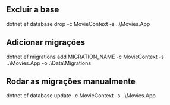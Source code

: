 Excluir a base
--------------
dotnet ef database drop -c MovieContext -s ..\Movies.App

Adicionar migrações
-------------------
dotnet ef migrations add MIGRATION_NAME -c MovieContext -s ..\Movies.App -o .\Data\Migrations

Rodar as migrações manualmente
------------------------------
dotnet ef database update -c MovieContext -s ..\Movies.App 
